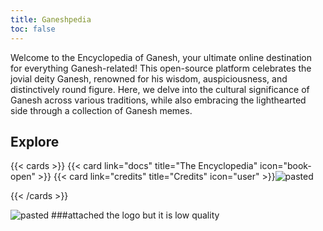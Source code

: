```yaml
---
title: Ganeshpedia
toc: false
---
```


Welcome to the Encyclopedia of Ganesh, your ultimate online destination for everything Ganesh-related! This open-source platform celebrates the jovial deity Ganesh, renowned for his wisdom, auspiciousness, and distinctively round figure. Here, we delve into the cultural significance of Ganesh across various traditions, while also embracing the lighthearted side through a collection of Ganesh memes.

## Explore

{{< cards >}}
  {{< card link="docs" title="The Encyclopedia" icon="book-open" >}}
  {{< card link="credits" title="Credits" icon="user" >}}![pasted](https://github.com/user-attachments/assets/a4ce17ad-56f9-44cd-8683-64ddd8dbfa93)

{{< /cards >}}


![pasted](https://github.com/user-attachments/assets/a4ce17ad-56f9-44cd-8683-64ddd8dbfa93)
###attached the logo but it is low quality
